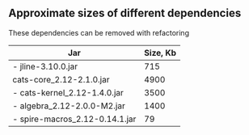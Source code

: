 
## Approximate sizes of different dependencies

These dependencies can be removed with refactoring

| Jar                            | Size, Kb |
|--------------------------------|----------|
| - jline-3.10.0.jar             | 715      |
| cats-core_2.12-2.1.0.jar       | 4900     |
| - cats-kernel_2.12-1.4.0.jar   | 3500     |
| - algebra_2.12-2.0.0-M2.jar    | 1400     |
| - spire-macros_2.12-0.14.1.jar | 79       |




